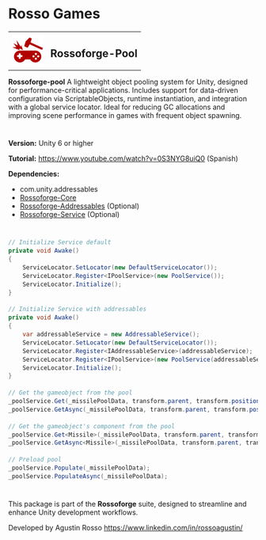 # Rosso Games

<table>
  <tr>
    <td><img src="https://github.com/rossogames/Rossoforge-Pool/blob/master/logo.png?raw=true" alt="Rossoforge" width="64"/></td>
    <td><h2>Rossoforge-Pool</h2></td>
  </tr>
</table>

**Rossoforge-pool** A lightweight object pooling system for Unity, designed for performance-critical applications. Includes support for data-driven configuration via ScriptableObjects, runtime instantiation, and integration with a global service locator. Ideal for reducing GC allocations and improving scene performance in games with frequent object spawning.

#
**Version:** Unity 6 or higher

**Tutorial:** https://www.youtube.com/watch?v=0S3NYG8uiQ0 (Spanish)

**Dependencies:**
* com.unity.addressables
* [Rossoforge-Core](https://github.com/rossogames/Rossoforge-Core.git)
* [Rossoforge-Addressables](https://github.com/rossogames/Rossoforge-Addressables.git) (Optional)
* [Rossoforge-Service](https://github.com/rossogames/Rossoforge-Services.git) (Optional)

#
```csharp
// Initialize Service default
private void Awake()
{
    ServiceLocator.SetLocator(new DefaultServiceLocator());
    ServiceLocator.Register<IPoolService>(new PoolService());
    ServiceLocator.Initialize();
}

// Initialize Service with addressables
private void Awake()
{
    var addressableService = new AddressableService();
    ServiceLocator.SetLocator(new DefaultServiceLocator());
    ServiceLocator.Register<IAddressableService>(addressableService);
    ServiceLocator.Register<IPoolService>(new PoolService(addressableService));
    ServiceLocator.Initialize();
}

// Get the gameobject from the pool 
_poolService.Get(_missilePoolData, transform.parent, transform.position, Space.World);
_poolService.GetAsync(_missilePoolData, transform.parent, transform.position, Space.World);

// Get the gameobject's component from the pool
_poolService.Get<Missile>(_missilePoolData, transform.parent, transform.position, Space.World);
_poolService.GetAsync<Missile>(_missilePoolData, transform.parent, transform.position, Space.World);

// Preload pool
_poolService.Populate(_missilePoolData);
_poolService.PopulateAsync(_missilePoolData);

```
#
This package is part of the **Rossoforge** suite, designed to streamline and enhance Unity development workflows.

Developed by Agustin Rosso
https://www.linkedin.com/in/rossoagustin/
